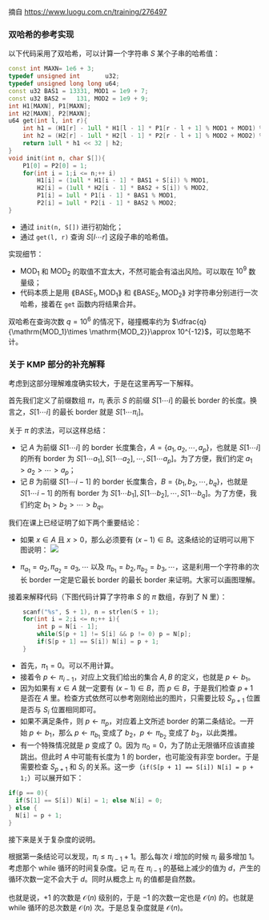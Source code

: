 摘自 <https://www.luogu.com.cn/training/276497>

### 双哈希的参考实现

以下代码采用了双哈希，可以计算一个字符串 $S$ 某个子串的哈希值：

```cpp
const int MAXN= 1e6 + 3;
typedef unsigned int       u32;
typedef unsigned long long u64;
const u32 BAS1 = 13331, MOD1 = 1e9 + 7;
const u32 BAS2 =   131, MOD2 = 1e9 + 9;
int H1[MAXN], P1[MAXN];
int H2[MAXN], P2[MAXN];
u64 get(int l, int r){
    int h1 = (H1[r] - 1ull * H1[l - 1] * P1[r - l + 1] % MOD1 + MOD1) % MOD1;
    int h2 = (H2[r] - 1ull * H2[l - 1] * P2[r - l + 1] % MOD2 + MOD2) % MOD2;
    return 1ull * h1 << 32 | h2;
}
void init(int n, char S[]){
    P1[0] = P2[0] = 1;
    for(int i = 1;i <= n;++ i)
        H1[i] = (1ull * H1[i - 1] * BAS1 + S[i]) % MOD1,
        H2[i] = (1ull * H2[i - 1] * BAS2 + S[i]) % MOD2,
        P1[i] = 1ull * P1[i - 1] * BAS1 % MOD1,
        P2[i] = 1ull * P2[i - 1] * BAS2 % MOD2;
}
```

- 通过 `init(n, S[])` 进行初始化；
- 通过 `get(l, r)` 查询 $S[l\cdots r]$ 这段子串的哈希值。

实现细节：

- $\mathrm{MOD_1}$ 和 $\mathrm{MOD_2}$ 的取值不宜太大，不然可能会有溢出风险。可以取在 $10^9$ 数量级；
- 代码本质上是用 $\lang\mathrm{BASE}_1,\mathrm{MOD_1}\rang$ 和 $\lang\mathrm{BASE}_2,\mathrm{MOD_2}\rang$ 对字符串分别进行一次哈希，接着在 `get` 函数内将结果合并。

双哈希在查询次数 $q=10^6$ 的情况下，碰撞概率约为 $\dfrac{q}{\mathrm{MOD_1}\times \mathrm{MOD_2}}\approx 10^{-12}$，可以忽略不计。

### 关于 KMP 部分的补充解释

考虑到这部分理解难度确实较大，于是在这里再写一下解释。

首先我们定义了前缀数组 $\pi$，$\pi_i$ 表示 $S$ 的前缀 $S[1\cdots i]$ 的最长 border 的长度。换言之，$S[1\cdots i]$ 的最长 border 就是 $S[1\cdots \pi_i]$。

关于 $\pi$ 的求法，可以这样总结：

- 记 $A$ 为前缀 $S[1\cdots i]$ 的 border 长度集合，$A=\{a_1,a_2,\cdots,a_p\}$，也就是 $S[1\cdots i]$ 的所有 border 为 $S[1\cdots a_1],S[1\cdots a_2],\cdots,S[1\cdots a_p]$。为了方便，我们约定 $a_1>a_2>\cdots>a_p$；
- 记 $B$ 为前缀 $S[1\cdots i-1]$ 的 border 长度集合，$B=\{b_1,b_2,\cdots,b_q\}$，也就是 $S[1\cdots i-1]$ 的所有 border 为 $S[1\cdots b_1],S[1\cdots b_2],\cdots,S[1\cdots b_q]$。为了方便，我们约定 $b_1>b_2>\cdots>b_q$。

我们在课上已经证明了如下两个重要结论：

- 如果 $x\in A$ 且 $x>0$，那么必须要有 $(x-1)\in B$。这条结论的证明可以用下图说明：
![](https://cdn.luogu.com.cn/upload/image_hosting/18zpo4mv.png)

- $\pi_{a_1}=a_2,\pi_{a_2}=a_3,\cdots$ 以及 $\pi_{b_1}=b_2,\pi_{b_2}=b_3,\cdots$，这是利用一个字符串的次长 border 一定是它最长 border 的最长 border 来证明。大家可以画图理解。

接着来解释代码（下图代码计算了字符串 $S$ 的 $\pi$ 数组，存到了 $\text{N}$ 里）：

```cpp
    scanf("%s", S + 1), n = strlen(S + 1);
    for(int i = 2;i <= n;++ i){
        int p = N[i - 1];
        while(S[p + 1] != S[i] && p != 0) p = N[p];
        if(S[p + 1] == S[i]) N[i] = p + 1;
    }
```

- 首先，$\pi_1=0$。可以不用计算。
- 接着令 $p\gets\pi_{i-1}$，对应上文我们给出的集合 $A,B$ 的定义，也就是 $p\gets b_1$。
- 因为如果有 $x\in A$ 就一定要有 $(x-1)\in B$，而 $p\in B$，于是我们检查 $p+1$ 是否在 $A$ 里。检查方式依然可以参考刚刚给出的图片，只需要比较 $S_{p+1}$ 位置是否与 $S_i$ 位置相同即可。
- 如果不满足条件，则 $p\gets \pi_p$，对应着上文所述 border 的第二条结论。一开始 $p\gets b_1$，那么 $p\gets \pi_{b_1}$ 变成了 $b_2$，$p\gets \pi_{b_2}$ 变成了 $b_3$，以此类推。
- 有一个特殊情况就是 $p$ 变成了 $0$。因为 $\pi_0=0$，为了防止无限循环应该直接跳出。但此时 $A$ 中可能有长度为 $1$ 的 border，也可能没有非空 border。于是需要检查 $S_{p+1}$ 和 $S_i$ 的关系。这一步（`if(S[p + 1] == S[i]) N[i] = p + 1;`）可以展开如下：
```cpp
if(p == 0){
  if(S[1] == S[i]) N[i] = 1; else N[i] = 0;
} else {
  N[i] = p + 1;
}
```

接下来是关于复杂度的说明。

根据第一条结论可以发现，$\pi_i\le \pi_{i-1}+1$。那么每次 $i$ 增加的时候 $\pi_i$ 最多增加 $1$。考虑那个 while 循环的时间复杂度。记 $\pi_i$ 在 $\pi_{i-1}$ 的基础上减少的值为 $d$，产生的循环次数一定不会大于 $d$。同时从概念上 $\pi_i$ 的值都是自然数。

也就是说，$+1$ 的次数是 $\mathcal O(n)$ 级别的，于是 $-1$ 的次数一定也是 $\mathcal O(n)$ 的。也就是 while 循环的总次数是 $\mathcal O(n)$ 次。于是总复杂度就是 $\mathcal O(n)$。